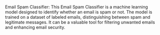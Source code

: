 Email Spam Classifier:
This Email Spam Classifier is a machine learning model designed to identify whether an email is spam or not. The model is trained on a dataset of labeled emails, distinguishing between spam and legitimate messages. It can be a valuable tool for filtering unwanted emails and enhancing email security.
